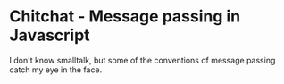 Chitchat - Message passing in Javascript
==

I don't know smalltalk, but some of the conventions of message passing catch my eye in the face.
